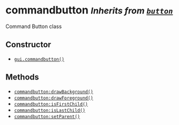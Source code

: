 commandbutton <small>_Inherits from [`button`](api/button)_</small>
=============

Command Button class

Constructor
-----------

* [`gui.commandbutton()`](api/gui.commandbutton)

Methods
-------

* [`commandbutton:drawBackground()`](api/commandbutton.drawBackground)
* [`commandbutton:drawForeground()`](api/commandbutton.drawForeground)
* [`commandbutton:isFirstChild()`](api/commandbutton.isFirstChild)
* [`commandbutton:isLastChild()`](api/commandbutton.isLastChild)
* [`commandbutton:setParent()`](api/commandbutton.setParent)
